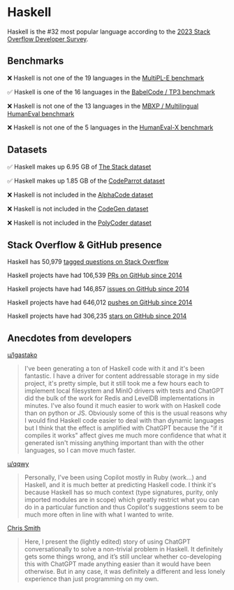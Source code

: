 # Haskell

Haskell is the #32 most popular language according to the [2023 Stack Overflow Developer Survey](https://survey.stackoverflow.co/2023/#section-most-popular-technologies-programming-scripting-and-markup-languages).

## Benchmarks

❌ Haskell is not one of the 19 languages in the [MultiPL-E benchmark](https://blog.continue.dev/an-introduction-to-code-llm-benchmarks-for-software-engineers/#:~:text=couple%20notable%20mentions-,4.%20MultiPL%2DE,-Creator%3A%20Northeastern)

✅ Haskell is one of the 16 languages in the [BabelCode / TP3 benchmark](https://blog.continue.dev/an-introduction-to-code-llm-benchmarks-for-software-engineers/#:~:text=amazon%2Dscience/mxeval-,12.%20BabelCode%20/%20TP3,-Creator%3A%20Google)

❌ Haskell is not one of the 13 languages in the [MBXP / Multilingual HumanEval benchmark](https://blog.continue.dev/an-introduction-to-code-llm-benchmarks-for-software-engineers/#:~:text=11.%20MBXP%20/%20Multilingual%20HumanEval)

❌ Haskell is not one of the 5 languages in the [HumanEval-X benchmark](https://blog.continue.dev/an-introduction-to-code-llm-benchmarks-for-software-engineers/#:~:text=Some%20multilingual%C2%A0benchmarks-,10.%20HumanEval%2DX,-Creator%3A%20Tsinghua)

## Datasets

✅ Haskell makes up 6.95 GB of [The Stack dataset](https://arxiv.org/abs/2211.15533)

✅ Haskell makes up 1.85 GB of the [CodeParrot dataset](https://huggingface.co/datasets/codeparrot/github-code)

❌ Haskell is not included in the [AlphaCode dataset](https://arxiv.org/abs/2203.07814)

❌ Haskell is not included in the [CodeGen dataset](https://arxiv.org/abs/2203.13474)

❌ Haskell is not included in the [PolyCoder dataset](https://arxiv.org/abs/2202.13169)

## Stack Overflow & GitHub presence

Haskell has 50,979 [tagged questions on Stack Overflow](https://stackoverflow.com/tags)

Haskell projects have had 106,539 [PRs on GitHub since 2014](https://madnight.github.io/githut/#/pull_requests/2023/3)

Haskell projects have had 146,857 [issues on GitHub since 2014](https://madnight.github.io/githut/#/issues/2023/3)

Haskell projects have had 646,012 [pushes on GitHub since 2014](https://madnight.github.io/githut/#/pushes/2023/3)

Haskell projects have had 306,235 [stars on GitHub since 2014](https://madnight.github.io/githut/#/stars/2023/3)

## Anecdotes from developers

[u/lgastako](https://www.reddit.com/r/haskell/comments/zede58/comment/iz68s9c/?utm_source=share&utm_medium=web2x&context=3)
> I've been generating a ton of Haskell code with it and it's been fantastic. I have a driver for content addressable storage in my side project, it's pretty simple, but it still took me a few hours each to implement local filesystem and MinIO drivers with tests and ChatGPT did the bulk of the work for Redis and LevelDB implementations in minutes. I've also found it much easier to work with on Haskell code than on python or JS. Obviously some of this is the usual reasons why I would find Haskell code easier to deal with than dynamic languages but I think that the effect is amplified with ChatGPT because the "if it compiles it works" affect gives me much more confidence that what it generated isn't missing anything important than with the other languages, so I can move much faster.

[u/qqwy](https://www.reddit.com/r/haskell/comments/16o5u8e/comment/k1jc68v/?utm_source=share&utm_medium=web2x&context=3)
> Personally, I've been using Copilot mostly in Ruby (work...) and Haskell, and it is much better at predicting Haskell code. I think it's because Haskell has so much context (type signatures, purity, only imported modules are in scope) which greatly restrict what you can do in a particular function and thus Copilot's suggestions seem to be much more often in line with what I wanted to write.

[Chris Smith](https://cdsmithus.medium.com/pair-programming-with-chatgpt-haskell-1c4490b71da6)
> Here, I present the (lightly edited) story of using ChatGPT conversationally to solve a non-trivial problem in Haskell. It definitely gets some things wrong, and it’s still unclear whether co-developing this with ChatGPT made anything easier than it would have been otherwise. But in any case, it was definitely a different and less lonely experience than just programming on my own.